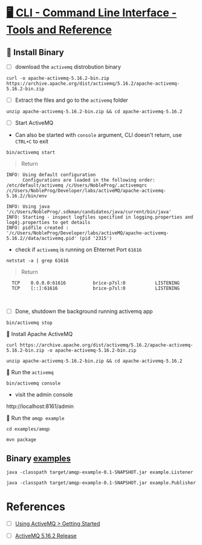 # [ :desktop_computer: CLI - Command Line Interface - Tools and Reference](https://activemq.apache.org/activemq-command-line-tools-reference.html)

## :open_file_folder: Install Binary 

- [ ] download the `activemq` distrobution binary

```
curl -o apache-activemq-5.16.2-bin.zip https://archive.apache.org/dist/activemq/5.16.2/apache-activemq-5.16.2-bin.zip 
```

- [ ] Extract the files and go to the `activemq` folder

```
unzip apache-activemq-5.16.2-bin.zip && cd apache-activemq-5.16.2
```

- [ ] Start ActiveMQ 

* Can also be started with `console` argument, CLI doesn't return, use `CTRL+C` to exit

```
bin/activemq start
```
> Return
```
INFO: Using default configuration
      Configurations are loaded in the following order: /etc/default/activemq /c/Users/NobleProg/.activemqrc /c/Users/NobleProg/Developer/labs/activeMQ/apache-activemq-5.16.2//bin/env

INFO: Using java '/c/Users/NobleProg/.sdkman/candidates/java/current/bin/java'
INFO: Starting - inspect logfiles specified in logging.properties and log4j.properties to get details
INFO: pidfile created : '/c/Users/NobleProg/Developer/labs/activeMQ/apache-activemq-5.16.2//data/activemq.pid' (pid '2315')
```

- check if `activemq` is running on Ehternet Port `61616`

```
netstat -a | grep 61616
```
> Return
```
  TCP    0.0.0.0:61616          brice-p7sl:0           LISTENING
  TCP    [::]:61616             brice-p7sl:0           LISTENING
```
 
- [ ] Done, shutdown the background running activemq app

```
bin/activemq stop
```

:round_pushpin:  Install Apache ActiveMQ

```
curl https://archive.apache.org/dist/activemq/5.16.2/apache-activemq-5.16.2-bin.zip -o apache-activemq-5.16.2-bin.zip
```

```
unzip apache-activemq-5.16.2-bin.zip && cd apache-activemq-5.16.2
```

:round_pushpin: Run the `activemq`

```
bin/activemq console
```

* visit the admin console

http://localhost:8161/admin

:round_pushpin: Run the `amqp example`

```
cd examples/amqp
```

```
mvn package
```

## Binary [examples](https://activemq.apache.org/examples)


```
java -classpath target/amqp-example-0.1-SNAPSHOT.jar example.Listener
```

```
java -classpath target/amqp-example-0.1-SNAPSHOT.jar example.Publisher
```

# References

- [ ] [Using ActiveMQ > Getting Started](https://activemq.apache.org/getting-started)
- [ ] [ActiveMQ 5.16.2 Release](https://activemq.apache.org/activemq-5016002-release)


